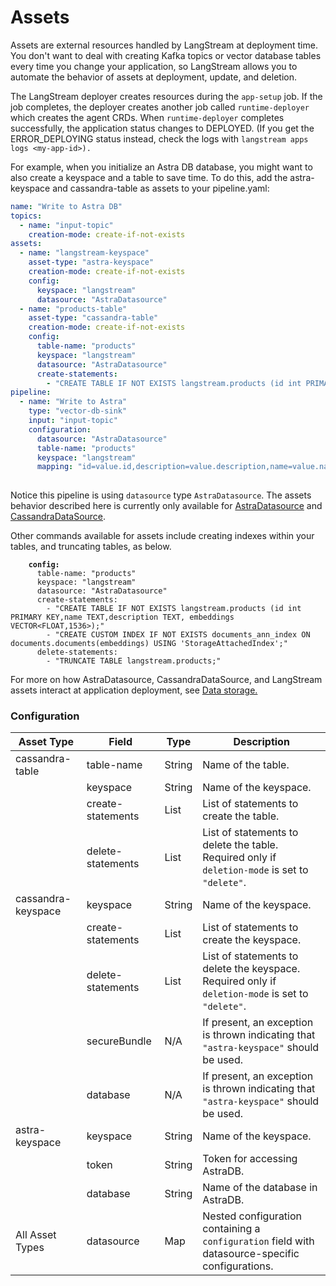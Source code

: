 # Assets

Assets are external resources handled by LangStream at deployment time. You don't want to deal with creating Kafka topics or vector database tables every time you change your application, so LangStream allows you to automate the behavior of assets at deployment, update, and deletion.

The LangStream deployer creates resources during the `app-setup` job. If the job completes, the deployer creates another job called `runtime-deployer` which creates the agent CRDs. When `runtime-deployer` completes successfully, the application status changes to DEPLOYED. (If you get the ERROR\_DEPLOYING status instead, check the logs with `langstream apps logs <my-app-id>).`

For example, when you initialize an Astra DB database, you might want to also create a keyspace and a table to save time. To do this, add the astra-keyspace and cassandra-table as assets to your pipeline.yaml:

```yaml
name: "Write to Astra DB"
topics:
  - name: "input-topic"
    creation-mode: create-if-not-exists
assets:
  - name: "langstream-keyspace"
    asset-type: "astra-keyspace"
    creation-mode: create-if-not-exists
    config:
      keyspace: "langstream"
      datasource: "AstraDatasource"
  - name: "products-table"
    asset-type: "cassandra-table"
    creation-mode: create-if-not-exists
    config:
      table-name: "products"
      keyspace: "langstream"
      datasource: "AstraDatasource"
      create-statements:
        - "CREATE TABLE IF NOT EXISTS langstream.products (id int PRIMARY KEY,name TEXT,description TEXT);"
pipeline:
  - name: "Write to Astra"
    type: "vector-db-sink"
    input: "input-topic"
    configuration:
      datasource: "AstraDatasource"
      table-name: "products"
      keyspace: "langstream"
      mapping: "id=value.id,description=value.description,name=value.name"
      
```

Notice this pipeline is using `datasource` type `AstraDatasource`. The assets behavior described here is currently only available for [AstraDatasource](../configuration-resources/data-storage/astra.md) and [CassandraDataSource](../configuration-resources/data-storage/cassandra.md).

Other commands available for assets include creating indexes within your tables, and truncating tables, as below.

<pre class="language-yaml"><code class="lang-yaml"><strong>    config:
</strong>      table-name: "products"
      keyspace: "langstream"
      datasource: "AstraDatasource"
      create-statements:
        - "CREATE TABLE IF NOT EXISTS langstream.products (id int PRIMARY KEY,name TEXT,description TEXT, embeddings VECTOR&#x3C;FLOAT,1536>);"
        - "CREATE CUSTOM INDEX IF NOT EXISTS documents_ann_index ON documents.documents(embeddings) USING 'StorageAttachedIndex';"
      delete-statements:
        - "TRUNCATE TABLE langstream.products;"
</code></pre>

For more on how AstraDatasource, CassandraDataSource, and LangStream assets interact at application deployment, see [Data storage.](../configuration-resources/data-storage/)

### Configuration

| Asset Type         | Field             | Type   | Description                                                                                       |
| ------------------ | ----------------- | ------ | ------------------------------------------------------------------------------------------------- |
| cassandra-table    | table-name        | String | Name of the table.                                                                                |
|                    | keyspace          | String | Name of the keyspace.                                                                             |
|                    | create-statements | List   | List of statements to create the table.                                                           |
|                    | delete-statements | List   | List of statements to delete the table. Required only if `deletion-mode` is set to `"delete"`.    |
| cassandra-keyspace | keyspace          | String | Name of the keyspace.                                                                             |
|                    | create-statements | List   | List of statements to create the keyspace.                                                        |
|                    | delete-statements | List   | List of statements to delete the keyspace. Required only if `deletion-mode` is set to `"delete"`. |
|                    | secureBundle      | N/A    | If present, an exception is thrown indicating that `"astra-keyspace"` should be used.             |
|                    | database          | N/A    | If present, an exception is thrown indicating that `"astra-keyspace"` should be used.             |
| astra-keyspace     | keyspace          | String | Name of the keyspace.                                                                             |
|                    | token             | String | Token for accessing AstraDB.                                                                      |
|                    | database          | String | Name of the database in AstraDB.                                                                  |
| All Asset Types    | datasource        | Map    | Nested configuration containing a `configuration` field with datasource-specific configurations.  |

